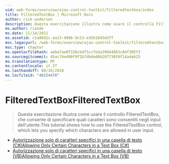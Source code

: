 ```yaml
---
uid: web-forms/overview/ajax-control-toolkit/filteredtextbox/index
title: FilteredTextBox | Microsoft Docs
author: rick-anderson
description: Questa esercitazione illustra come usare il controllo FilteredTextBox, che consente di specificare quali caratteri sono consentiti negli input dell'utente.
ms.author: riande
ms.date: 11/14/2011
ms.assetid: c1a80d2c-4a13-499b-9c53-e3561845dd7f
msc.legacyurl: /web-forms/overview/ajax-control-toolkit/filteredtextbox
msc.type: chapter
ms.openlocfilehash: aebe7ae0f226cb4f5cc7eda39044683c84f305f3
ms.sourcegitcommit: 45ac74e400f9f2b7dbded66297730f6f14a4eb25
ms.translationtype: MT
ms.contentlocale: it-IT
ms.lasthandoff: 08/16/2018
ms.locfileid: "48254470"
---
```

<a name="filteredtextbox"></a><span data-ttu-id="06cfd-103">FilteredTextBox</span><span class="sxs-lookup"><span data-stu-id="06cfd-103">FilteredTextBox</span></span>
====================
> <span data-ttu-id="06cfd-104">Questa esercitazione illustra come usare il controllo FilteredTextBox, che consente di specificare quali caratteri sono consentiti negli input dell'utente.</span><span class="sxs-lookup"><span data-stu-id="06cfd-104">This tutorial shows how to use the FilteredTextBox control, which lets you specify which characters are allowed in user input.</span></span>


- [<span data-ttu-id="06cfd-105">Autorizzazione solo di caratteri specifici in una casella di testo (C#)</span><span class="sxs-lookup"><span data-stu-id="06cfd-105">Allowing Only Certain Characters in a Text Box (C#)</span></span>](allowing-only-certain-characters-in-a-text-box-cs.md)
- [<span data-ttu-id="06cfd-106">Autorizzazione solo di caratteri specifici in una casella di testo (VB)</span><span class="sxs-lookup"><span data-stu-id="06cfd-106">Allowing Only Certain Characters in a Text Box (VB)</span></span>](allowing-only-certain-characters-in-a-text-box-vb.md)
